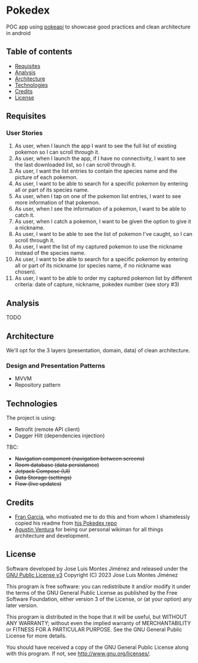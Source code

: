 # Pokedex

POC app using [pokeapi](https://pokeapi.co/docs/v2) to showcase good practices and clean 
architecture in android

## Table of contents

* [Requisites](#requisites)
* [Analysis](#analysis)
* [Architecture](#architecture)
* [Technologies](#technologies)
* [Credits](#credits)
* [License](#license)

## Requisites

### User Stories

1. As user, when I launch the app I want to see the full list of existing pokemon so I can scroll
   through it.
2. As user, when I launch the app, if I have no connectivity, I want to see the last downloaded
   list, so I can scroll through it.
3. As user, I want the list entries to contain the species name and the picture of each pokemon.
4. As user, I want to be able to search for a specific pokemon by entering all or part of its
   species name.
5. As user, when I tap on one of the pokemon list entries, I want to see more information of that
   pokemon.
6. As user, when I see the information of a pokemon, I want to be able to catch it.
7. As user, when I catch a pokemon, I want to be given the option to give it a nickname.
8. As user, I want to be able to see the list of pokemon I've caught, so I can scroll through it.
9. As user, I want the list of my captured pokemon to use the nickname instead of the species name.
10. As user, I want to be able to search for a specific pokemon by entering all or part of its
    nickname (or species name, if no nickname was chosen).
11. As user, I want to be able to order my captured pokemon list by different criteria: date of
    capture, nickname, pokedex number (see story #3)

## Analysis
TODO

## Architecture

We'll opt for the 3 layers (presentation, domain, data) of clean architecture.

### Design and Presentation Patterns

* MVVM
* Repository pattern

## Technologies

The project is using:
* Retrofit (remote API client)
* Dagger Hilt (dependencies injection)

TBC:
* ~~Navigation component (navigation between screens)~~
* ~~Room database (data persistance)~~
* ~~Jetpack Compose (UI)~~
* ~~Data Storage (settings)~~
* ~~Flow (live updates)~~
 
## Credits
* [Fran García](https://github.com/FranGarc), who motivated me to do this and from whom I shamelessly copied his readme from [his Pokedex repo](https://github.com/FranGarc/Pokedex/)
* [Agustín Ventura](https://github.com/agustinventura) for being our personal wikiman for all things architecture and development.

## License
Software developed by Jose Luis Montes Jiménez and released under the [GNU Public License v3](LICENSE.md)
Copyright (C) 2023  Jose Luis Montes Jiménez

This program is free software: you can redistribute it and/or modify
it under the terms of the GNU General Public License as published by
the Free Software Foundation, either version 3 of the License, or
(at your option) any later version.

This program is distributed in the hope that it will be useful,
but WITHOUT ANY WARRANTY; without even the implied warranty of
MERCHANTABILITY or FITNESS FOR A PARTICULAR PURPOSE.  See the
GNU General Public License for more details.

You should have received a copy of the GNU General Public License
along with this program.  If not, see <http://www.gnu.org/licenses/>.